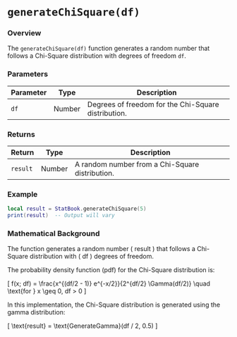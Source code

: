 # `generateChiSquare(df)`

### Overview

The `generateChiSquare(df)` function generates a random number that follows a Chi-Square distribution with degrees of freedom `df`.

### Parameters

| Parameter  | Type   | Description                                                     |
|------------|--------|-----------------------------------------------------------------|
| `df`       | Number | Degrees of freedom for the Chi-Square distribution.              |

### Returns

| Return     | Type   | Description                                                    |
|------------|--------|----------------------------------------------------------------|
| `result`   | Number | A random number from a Chi-Square distribution.                 |

### Example

```lua
local result = StatBook.generateChiSquare(5)
print(result)  -- Output will vary
```

### Mathematical Background

The function generates a random number \( result \) that follows a Chi-Square distribution with \( df \) degrees of freedom.

The probability density function (pdf) for the Chi-Square distribution is:

\[
f(x; df) = \frac{x^{(df/2 - 1)} e^{-x/2}}{2^{df/2} \Gamma(df/2)} \quad \text{for } x \geq 0, df > 0
\]

In this implementation, the Chi-Square distribution is generated using the gamma distribution:

\[
\text{result} = \text{GenerateGamma}(df / 2, 0.5)
\]







